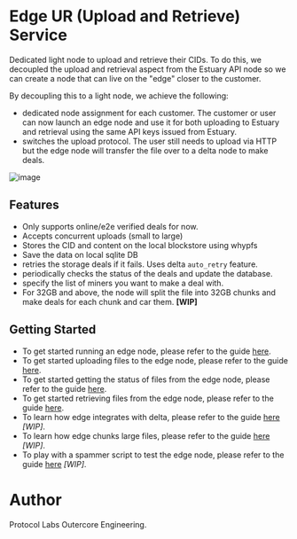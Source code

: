 # Edge UR (Upload and Retrieve) Service

Dedicated light node to upload and retrieve their CIDs. To do this, we decoupled the upload and retrieval aspect from the Estuary API node so we can create a node that can live on the "edge" closer to the customer.

By decoupling this to a light node, we achieve the following:
- dedicated node assignment for each customer. The customer or user can now launch an edge node and use it for both uploading to Estuary and retrieval using the same API keys issued from Estuary.
- switches the upload protocol. The user still needs to upload via HTTP but the edge node will transfer the file over to a delta node to make deals.

![image](https://user-images.githubusercontent.com/4479171/227985970-58bfead8-0906-4f2e-b7ae-b314508ee3e5.png)

## Features
- Only supports online/e2e verified deals for now.
- Accepts concurrent uploads (small to large)
- Stores the CID and content on the local blockstore using whypfs
- Save the data on local sqlite DB
- retries the storage deals if it fails. Uses delta `auto_retry` feature.
- periodically checks the status of the deals and update the database.
- specify the list of miners you want to make a deal with.
- For 32GB and above, the node will split the file into 32GB chunks and make deals for each chunk and car them. **[WIP]** 

## Getting Started
- To get started running an edge node, please refer to the guide [here](running_node.md).
- To get started uploading files to the edge node, please refer to the guide [here](upload_file.md).
- To get started getting the status of files from the edge node, please refer to the guide [here](check_status.md).
- To get started retrieving files from the edge node, please refer to the guide [here](retrieve_gateway.md).
- To learn how edge integrates with delta, please refer to the guide [here](delta_integration.md) *[WIP]*.
- To learn how edge chunks large files, please refer to the guide [here](chunking.md) *[WIP]*.
- To play with a spammer script to test the edge node, please refer to the guide [here](spammer.md) *[WIP]*.

# Author
Protocol Labs Outercore Engineering.
